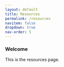 ```yaml
---
layout: default
title: Resources
permalink: /resources
navitem: false
dropdown: true
nav-order: 5
---
```

### Welcome

This is the resources page.
